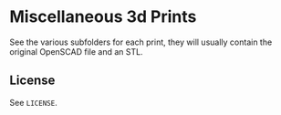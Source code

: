 # Miscellaneous 3d Prints

See the various subfolders for each print, they will usually contain the original OpenSCAD file and an STL.

## License

See `LICENSE`.
